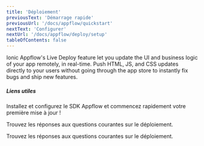 ```yaml
---
title: 'Déploiement'
previousText: 'Démarrage rapide'
previousUrl: '/docs/appflow/quickstart'
nextText: 'Configurer'
nextUrl: '/docs/appflow/deploy/setup'
tableOfContents: false
---
```


Ionic Appflow's Live Deploy feature let you update the UI and business logic of your app remotely, in real-time. Push HTML, JS, and CSS updates directly to your users without going through the app store to instantly fix bugs and ship new features.

##### Liens utiles

<docs-cards> <docs-card header="Deploy a Live Update" href="/docs/appflow/quickstart/deploy" icon="/docs/v4/assets/icons/guide-quickstart-icon.png"> 

Installez et configurez le SDK Appflow et commencez rapidement votre première mise à jour !</docs-card>

<docs-card header="Deploy Builds FAQ" href="https://ionic.zendesk.com/hc/en-us/categories/360000410474-Deploy-Builds-Git-" icon="/docs/v4/assets/icons/guide-faq-icon.png"> 

Trouvez les réponses aux questions courantes sur le déploiement.</docs-card>

<docs-card header="Deploy FAQ" href="https://ionic.zendesk.com/hc/en-us/categories/360000409113-Deploy" icon="/docs/v4/assets/icons/guide-faq-icon.png"> 

Trouvez les réponses aux questions courantes sur le déploiement.</docs-card> </docs-cards>
